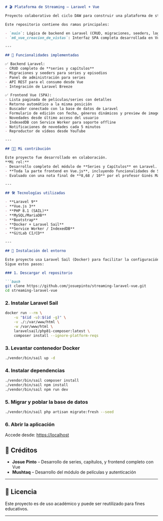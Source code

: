 
````markdown
# 🎬 Plataforma de Streaming – Laravel + Vue

Proyecto colaborativo del ciclo DAW para construir una plataforma de streaming similar a Netflix, con funcionalidad tanto en backend (Laravel) como en frontend (Vue.js).

Este repositorio contiene dos ramas principales:

- `main`: Lógica de backend en Laravel (CRUD, migraciones, seeders, login)
- `m6_vue_creacion_de_vistas`: Interfaz SPA completa desarrollada en Vue.js

---

## 🚀 Funcionalidades implementadas

✅ Backend Laravel:
- CRUD completo de **series y capítulos**
- Migraciones y seeders para series y episodios
- Panel de administración para series
- API REST para el consumo desde Vue
- Integración de Laravel Breeze

✅ Frontend Vue (SPA):
- Lista paginada de películas/series con detalles
- Retorno automático a la misma posición
- Buscador conectado con la base de datos de Laravel
- Formulario de edición con fecha, géneros dinámicos y preview de imagen
- Novedades desde último acceso del usuario
- IndexedDB con Service Worker para soporte offline
- Notificaciones de novedades cada 5 minutos
- Reproductor de vídeos desde YouTube

---

## 👨‍💻 Mi contribución

Este proyecto fue desarrollado en colaboración.  
**Mi rol:**  
- Desarrollo completo del módulo de **Series y Capítulos** en Laravel.
- **Toda la parte frontend en Vue.js**, incluyendo funcionalidades de Service Worker, IndexedDB, formularios, vídeos y notificaciones.
- Evaluado con una nota final de **8,68 / 10** por el profesor Ginés Martínez.

---

## 🛠️ Tecnologías utilizadas

- **Laravel 9**
- **Vue.js 3**
- **PHP 8.1 (SAIL)**
- **MySQL/MariaDB**
- **Bootstrap**
- **Docker + Laravel Sail**
- **Service Worker / IndexedDB**
- **GitLab CI/CD**

---

## 🐳 Instalación del entorno

Este proyecto usa Laravel Sail (Docker) para facilitar la configuración.  
Sigue estos pasos:

### 1. Descargar el repositorio

```bash
git clone https://github.com/josuepinto/streaming-laravel-vue.git
cd streaming-laravel-vue
````

### 2. Instalar Laravel Sail

```bash
docker run --rm \
    -u "$(id -u):$(id -g)" \
    -v ./:/var/www/html \
    -w /var/www/html \
    laravelsail/php81-composer:latest \
    composer install --ignore-platform-reqs
```

### 3. Levantar contenedor Docker

```bash
./vendor/bin/sail up -d
```

### 4. Instalar dependencias

```bash
./vendor/bin/sail composer install
./vendor/bin/sail npm install
./vendor/bin/sail npm run dev
```

### 5. Migrar y poblar la base de datos

```bash
./vendor/bin/sail php artisan migrate:fresh --seed
```

### 6. Abrir la aplicación

Accede desde: [https://localhost](https://localhost)



## 🤝 Créditos

* **Josue Pinto** – Desarrollo de series, capítulos, y frontend completo con Vue
* **Mushtaq** – Desarrollo del módulo de películas y autenticación

---

## 📄 Licencia

Este proyecto es de uso académico y puede ser reutilizado para fines educativos.


---
